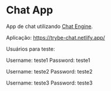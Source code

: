 # Chat App

App de chat utilizando [Chat Engine](https://chatengine.io/).

Aplicação:
https://trybe-chat.netlify.app/

Usuários para teste:

Username: teste1
Password: teste1

Username: teste2
Password: teste2

Username: teste3
Password: teste3